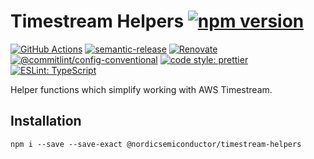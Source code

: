 # Timestream Helpers [![npm version](https://img.shields.io/npm/v/@nordicsemiconductor/timestream-helpers.svg)](https://www.npmjs.com/package/@nordicsemiconductor/timestream-helpers)

[![GitHub Actions](https://github.com/NordicSemiconductor/cloud-aws-timestream-helpers-js/workflows/Test%20and%20Release/badge.svg)](https://github.com/NordicSemiconductor/cloud-aws-timestream-helpers-js/actions)
[![semantic-release](https://img.shields.io/badge/%20%20%F0%9F%93%A6%F0%9F%9A%80-semantic--release-e10079.svg)](https://github.com/semantic-release/semantic-release)
[![Renovate](https://img.shields.io/badge/renovate-enabled-brightgreen.svg)](https://renovatebot.com)
[![@commitlint/config-conventional](https://img.shields.io/badge/%40commitlint-config--conventional-brightgreen)](https://github.com/conventional-changelog/commitlint/tree/master/@commitlint/config-conventional)
[![code style: prettier](https://img.shields.io/badge/code_style-prettier-ff69b4.svg)](https://github.com/prettier/prettier/)
[![ESLint: TypeScript](https://img.shields.io/badge/ESLint-TypeScript-blue.svg)](https://github.com/typescript-eslint/typescript-eslint)

Helper functions which simplify working with AWS Timestream.

## Installation

    npm i --save --save-exact @nordicsemiconductor/timestream-helpers
